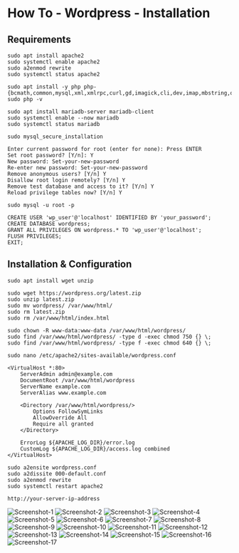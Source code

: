 # How To - Wordpress - Installation

## Requirements

```
sudo apt install apache2
sudo systemctl enable apache2
sudo a2enmod rewrite
sudo systemctl status apache2
```

```
sudo apt install -y php php-{bcmath,common,mysql,xml,xmlrpc,curl,gd,imagick,cli,dev,imap,mbstring,opcache,soap,zip,intl}
sudo php -v
```

```
sudo apt install mariadb-server mariadb-client
sudo systemctl enable --now mariadb
sudo systemctl status mariadb
```

```
sudo mysql_secure_installation

Enter current password for root (enter for none): Press ENTER
Set root password? [Y/n]: Y
New password: Set-your-new-password
Re-enter new password: Set-your-new-password
Remove anonymous users? [Y/n] Y
Disallow root login remotely? [Y/n] Y
Remove test database and access to it? [Y/n] Y
Reload privilege tables now? [Y/n] Y
```

```
sudo mysql -u root -p

CREATE USER 'wp_user'@'localhost' IDENTIFIED BY 'your_password';
CREATE DATABASE wordpress;
GRANT ALL PRIVILEGES ON wordpress.* TO 'wp_user'@'localhost';
FLUSH PRIVILEGES;
EXIT;
```

## Installation & Configuration

```
sudo apt install wget unzip
```

```
sudo wget https://wordpress.org/latest.zip
sudo unzip latest.zip
sudo mv wordpress/ /var/www/html/
sudo rm latest.zip
sudo rm /var/www/html/index.html
```

```
sudo chown -R www-data:www-data /var/www/html/wordpress/
sudo find /var/www/html/wordpress/ -type d -exec chmod 750 {} \;
sudo find /var/www/html/wordpress/ -type f -exec chmod 640 {} \;
```

```
sudo nano /etc/apache2/sites-available/wordpress.conf
```

```
<VirtualHost *:80>
	ServerAdmin admin@example.com
	DocumentRoot /var/www/html/wordpress
	ServerName example.com
	ServerAlias www.example.com
	
	<Directory /var/www/html/wordpress/>
		Options FollowSymLinks
		AllowOverride All
		Require all granted
	</Directory>
	
	ErrorLog ${APACHE_LOG_DIR}/error.log
	CustomLog ${APACHE_LOG_DIR}/access.log combined
</VirtualHost>
```

```
sudo a2ensite wordpress.conf
sudo a2dissite 000-default.conf
sudo a2enmod rewrite
sudo systemctl restart apache2
```

```
http://your-server-ip-address
```

![Screenshot-1](/files/wordpress_install_1.jpg)
![Screenshot-2](/files/wordpress_install_2.jpg)
![Screenshot-3](/files/wordpress_install_3.jpg)
![Screenshot-4](/files/wordpress_install_4.jpg)
![Screenshot-5](/files/wordpress_install_5.jpg)
![Screenshot-6](/files/wordpress_install_6.jpg)
![Screenshot-7](/files/wordpress_install_7.jpg)
![Screenshot-8](/files/wordpress_install_8.jpg)
![Screenshot-9](/files/wordpress_install_9.jpg)
![Screenshot-10](/files/wordpress_install_10.jpg)
![Screenshot-11](/files/wordpress_install_11.jpg)
![Screenshot-12](/files/wordpress_install_12.jpg)
![Screenshot-13](/files/wordpress_install_13.jpg)
![Screenshot-14](/files/wordpress_install_14.jpg)
![Screenshot-15](/files/wordpress_install_15.jpg)
![Screenshot-16](/files/wordpress_install_16.jpg)
![Screenshot-17](/files/wordpress_install_17.jpg)